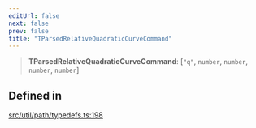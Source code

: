 ```yaml
---
editUrl: false
next: false
prev: false
title: "TParsedRelativeQuadraticCurveCommand"
---
```


> **TParsedRelativeQuadraticCurveCommand**: [`"q"`, `number`, `number`, `number`, `number`]

## Defined in

[src/util/path/typedefs.ts:198](https://github.com/fabricjs/fabric.js/blob/5c1240d8b4662e45868dd33f385f941de21c8e9c/src/util/path/typedefs.ts#L198)
